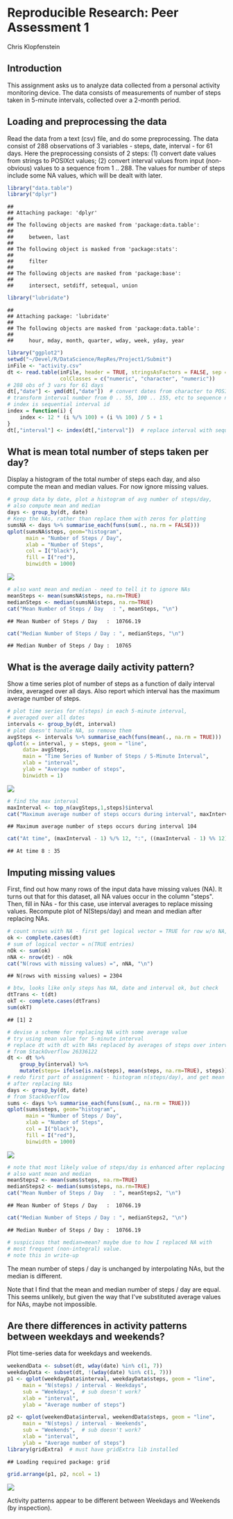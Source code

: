 # Reproducible Research: Peer Assessment 1
Chris Klopfenstein  

## Introduction
This assignment asks us to analyze data collected from a personal activity monitoring device. The data consists of measurements of number of steps taken in 5-minute intervals, collected over a 2-month period.

## Loading and preprocessing the data
Read the data from a text (csv) file, and do some preprocessing. The data consist of 288 observations of 3 variables - steps, date, interval - for 61 days. Here the preprocessing consists of 2 steps: (1) convert date values from strings to POSIXct values; (2) convert interval values from input (non-obvious) values to a sequence from 1 .. 288. The values for number of steps include some NA values, which will be dealt with later.


```r
library("data.table")
library("dplyr")
```

```
## 
## Attaching package: 'dplyr'
## 
## The following objects are masked from 'package:data.table':
## 
##     between, last
## 
## The following object is masked from 'package:stats':
## 
##     filter
## 
## The following objects are masked from 'package:base':
## 
##     intersect, setdiff, setequal, union
```

```r
library("lubridate")
```

```
## 
## Attaching package: 'lubridate'
## 
## The following objects are masked from 'package:data.table':
## 
##     hour, mday, month, quarter, wday, week, yday, year
```

```r
library("ggplot2")
setwd("~/Devel/R/DataScience/RepRes/Project1/Submit")
inFile <- "activity.csv"
dt <- read.table(inFile, header = TRUE, stringsAsFactors = FALSE, sep = ",",
                 colClasses = c("numeric", "character", "numeric"))
# 288 obs of 3 vars for 61 days
dt[,"date"] <- ymd(dt[,"date"])  # convert dates from character to POSIXct
# transform interval number from 0 .. 55, 100 .. 155, etc to sequence number
# index is sequential interval id
index = function(i) {
    index <- 12 * (i %/% 100) + (i %% 100) / 5 + 1
}
dt[,"interval"] <- index(dt[,"interval"])  # replace interval with sequential id
```

## What is mean total number of steps taken per day?
Display a histogram of the total number of steps each day, and also compute the mean and median values. For now ignore missing values.


```r
# group data by date, plot a histogram of avg number of steps/day,
# also compute mean and median
days <- group_by(dt, date)
# Keep the NAs, rather than replace them with zeros for plotting
sumsNA <- days %>% summarise_each(funs(sum(., na.rm = FALSE)))
qplot(sumsNA$steps, geom="histogram",
      main = "Number of Steps / Day",
      xlab = "Number of Steps",
      col = I("black"),
      fill = I("red"),
      binwidth = 1000)
```

![](PA1_template_files/figure-html/stepsPerDay-1.png) 

```r
# also want mean and median - need to tell it to ignore NAs
meanSteps <- mean(sumsNA$steps, na.rm=TRUE)
medianSteps <- median(sumsNA$steps, na.rm=TRUE)
cat("Mean Number of Steps / Day   : ", meanSteps, "\n")
```

```
## Mean Number of Steps / Day   :  10766.19
```

```r
cat("Median Number of Steps / Day : ", medianSteps, "\n")
```

```
## Median Number of Steps / Day :  10765
```

## What is the average daily activity pattern?
Show a time series plot of number of steps as a function of daily interval index, averaged over all days. Also report which interval has the maximum average number of steps.


```r
# plot time series for n(steps) in each 5-minute interval,
# averaged over all dates
intervals <- group_by(dt, interval)
# plot doesn't handle NA, so remove them
avgSteps <- intervals %>% summarise_each(funs(mean(., na.rm = TRUE)))
qplot(x = interval, y = steps, geom = "line",
     data= avgSteps,
     main = "Time Series of Number of Steps / 5-Minute Interval",
     xlab = "interval",
     ylab = "Average number of steps",
     binwidth = 1)
```

![](PA1_template_files/figure-html/activityPattern-1.png) 

```r
# find the max interval
maxInterval <- top_n(avgSteps,1,steps)$interval
cat("Maximum average number of steps occurs during interval", maxInterval, "\n")
```

```
## Maximum average number of steps occurs during interval 104
```

```r
cat("At time", (maxInterval - 1) %/% 12, ":", ((maxInterval - 1) %% 12) * 5, "\n")
```

```
## At time 8 : 35
```

## Imputing missing values
First, find out how many rows of the input data have missing values (NA). It turns out that for this dataset, all NA values occur in the column "steps". Then, fill in NAs - for this case, use interval averages to replace missing values. Recompute plot of N(Steps/day) and mean and median after replacing NAs.



```r
# count nrows with NA - first get logical vector = TRUE for row w/o NA, FALSE if any NA present
ok <- complete.cases(dt)
# sum of logical vector = n(TRUE entries)
nOk <- sum(ok)
nNA <- nrow(dt) - nOk
cat("N(rows with missing values) =", nNA, "\n")
```

```
## N(rows with missing values) = 2304
```

```r
# btw, looks like only steps has NA, date and interval ok, but check
dtTrans <- t(dt)
okT <- complete.cases(dtTrans)
sum(okT)
```

```
## [1] 2
```

```r
# devise a scheme for replacing NA with some average value
# try using mean value for 5-minute interval
# replace dt with dt with NAs replaced by averages of steps over intervals
# from StackOverflow 26336122
dt <- dt %>% 
    group_by(interval) %>% 
    mutate(steps= ifelse(is.na(steps), mean(steps, na.rm=TRUE), steps))
# redo first part of assignment - histogram n(steps/day), and get mean and median,
# after replacing NAs
days <- group_by(dt, date)
# from StackOverflow
sums <- days %>% summarise_each(funs(sum(., na.rm = TRUE)))
qplot(sums$steps, geom="histogram",
      main = "Number of Steps / Day",
      xlab = "Number of Steps",
      col = I("black"),
      fill = I("red"),
      binwidth = 1000)
```

![](PA1_template_files/figure-html/replaceNA-1.png) 

```r
# note that most likely value of steps/day is enhanced after replacing NA
# also want mean and median
meanSteps2 <- mean(sums$steps, na.rm=TRUE)
medianSteps2 <- median(sums$steps, na.rm=TRUE)
cat("Mean Number of Steps / Day   : ", meanSteps2, "\n")
```

```
## Mean Number of Steps / Day   :  10766.19
```

```r
cat("Median Number of Steps / Day : ", medianSteps2, "\n")
```

```
## Median Number of Steps / Day :  10766.19
```

```r
# suspicious that median=mean? maybe due to how I replaced NA with
# most frequent (non-integral) value.
# note this in write-up
```

The mean number of steps / day is unchanged by interpolating NAs, but the median is different.

Note that I find that the mean and median number of steps / day are equal. This seems unlikely, but given the way that I've substituted average values for NAs, maybe not impossible.

## Are there differences in activity patterns between weekdays and weekends?
Plot time-series data for weekdays and weekends.


```r
weekendData <- subset(dt, wday(date) %in% c(1, 7))
weekdayData <- subset(dt, !(wday(date) %in% c(1, 7)))
p1 <- qplot(weekdayData$interval, weekdayData$steps, geom = "line",
     main = "N(steps) / interval - Weekdays",
     sub = "Weekdays",  # sub doesn't work?
     xlab = "interval",
     ylab = "Average number of steps")

p2 <- qplot(weekendData$interval, weekendData$steps, geom = "line",
     main = "N(steps) / interval - Weekends",
     sub = "Weekends",  # sub doesn't work?
     xlab = "interval",
     ylab = "Average number of steps")
library(gridExtra)  # must have gridExtra lib installed
```

```
## Loading required package: grid
```

```r
grid.arrange(p1, p2, ncol = 1)
```

![](PA1_template_files/figure-html/weekday-1.png) 

Activity patterns appear to be different between Weekdays and Weekends (by inspection).
